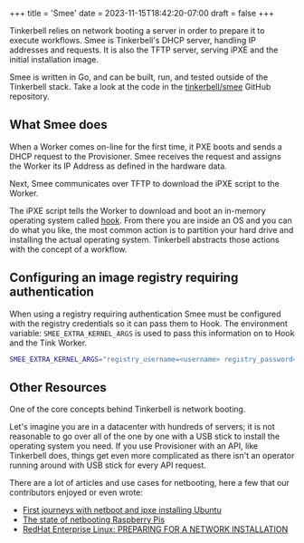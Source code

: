 +++
title = 'Smee'
date = 2023-11-15T18:42:20-07:00
draft = false
+++

Tinkerbell relies on network booting a server in order to prepare it to execute workflows.
Smee is Tinkerbell's DHCP server, handling IP addresses and requests.
It is also the TFTP server, serving iPXE and the initial installation image.

Smee is written in Go, and can be built, run, and tested outside of the Tinkerbell stack.
Take a look at the code in the [tinkerbell/smee] GitHub repository.

## What Smee does

When a Worker comes on-line for the first time, it PXE boots and sends a DHCP request to the Provisioner.
Smee receives the request and assigns the Worker its IP Address as defined in the hardware data.

Next, Smee communicates over TFTP to download the iPXE script to the Worker.

The iPXE script tells the Worker to download and boot an in-memory operating system called [hook].
From there you are inside an OS and you can do what you like, the most common action is to partition your hard drive and installing the actual operating system.
Tinkerbell abstracts those actions with the concept of a workflow.

## Configuring an image registry requiring authentication

When using a registry requiring authentication Smee must be configured with the registry credentials so it can pass
them to Hook. The environment variable: `SMEE_EXTRA_KERNEL_ARGS` is used to pass this information on to Hook and the Tink Worker.

```sh
SMEE_EXTRA_KERNEL_ARGS="registry_username=<username> registry_password=<password> docker_registry=<registry> insecure_registries=<registry1,registry2>"
```

## Other Resources

One of the core concepts behind Tinkerbell is network booting.

Let's imagine you are in a datacenter with hundreds of servers; it is not reasonable to go over all of the one by one with a USB stick to install the operating system you need.
If you use Provisioner with an API, like Tinkerbell does, things get even more complicated as there isn't an operator running around with USB stick for every API request.

There are a lot of articles and use cases for netbooting, here a few that our contributors enjoyed or even wrote:

- [First journeys with netboot and ipxe installing Ubuntu]
- [The state of netbooting Raspberry Pis]
- [RedHat Enterprise Linux: PREPARING FOR A NETWORK INSTALLATION]

[first journeys with netboot and ipxe installing ubuntu]: https://gianarb.it/blog/first-journeys-with-netboot-ipxe
[hook]: /hook
[redhat enterprise linux: preparing for a network installation]: https://access.redhat.com/documentation/en-us/red_hat_enterprise_linux/7/html/installation_guide/chap-installation-server-setup
[the state of netbooting raspberry pis]: https://blog.alexellis.io/the-state-of-netbooting-raspberry-pi/
[tinkerbell/smee]: https://github.com/tinkerbell/smee
